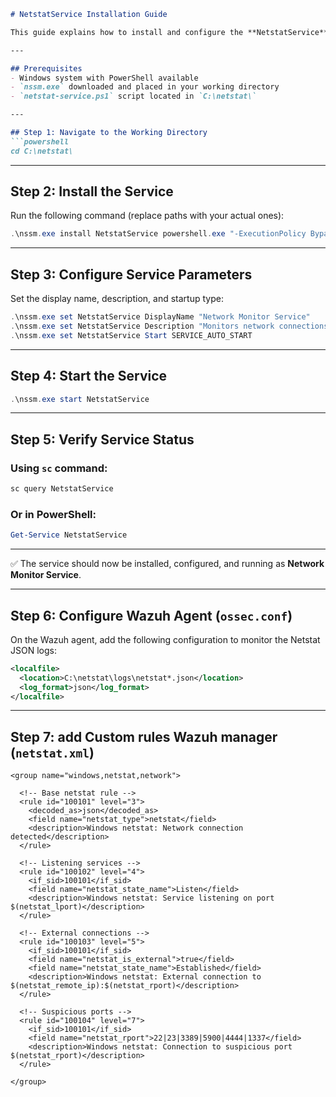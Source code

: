 ````markdown
# NetstatService Installation Guide

This guide explains how to install and configure the **NetstatService** using [NSSM (Non-Sucking Service Manager)](https://nssm.cc/) to monitor network connections for Wazuh.

---

## Prerequisites
- Windows system with PowerShell available
- `nssm.exe` downloaded and placed in your working directory
- `netstat-service.ps1` script located in `C:\netstat\`

---

## Step 1: Navigate to the Working Directory
```powershell
cd C:\netstat\
````

---

## Step 2: Install the Service

Run the following command (replace paths with your actual ones):

```powershell
.\nssm.exe install NetstatService powershell.exe "-ExecutionPolicy Bypass -File C:\netstat\netstat-service.ps1"
```

---

## Step 3: Configure Service Parameters

Set the display name, description, and startup type:

```powershell
.\nssm.exe set NetstatService DisplayName "Network Monitor Service"
.\nssm.exe set NetstatService Description "Monitors network connections for Wazuh"
.\nssm.exe set NetstatService Start SERVICE_AUTO_START
```

---

## Step 4: Start the Service

```powershell
.\nssm.exe start NetstatService
```

---

## Step 5: Verify Service Status

### Using `sc` command:

```cmd
sc query NetstatService
```

### Or in PowerShell:

```powershell
Get-Service NetstatService
```

---

✅ The service should now be installed, configured, and running as **Network Monitor Service**.

---
## Step 6: Configure Wazuh Agent (`ossec.conf`)

On the Wazuh agent, add the following configuration to monitor the Netstat JSON logs:

```xml
<localfile>
  <location>C:\netstat\logs\netstat*.json</location>
  <log_format>json</log_format>
</localfile>
```
---
## Step 7: add Custom rules Wazuh manager (`netstat.xml`)
```
<group name="windows,netstat,network">

  <!-- Base netstat rule -->
  <rule id="100101" level="3">
    <decoded_as>json</decoded_as>
    <field name="netstat_type">netstat</field>
    <description>Windows netstat: Network connection detected</description>
  </rule>

  <!-- Listening services -->
  <rule id="100102" level="4">
    <if_sid>100101</if_sid>
    <field name="netstat_state_name">Listen</field>
    <description>Windows netstat: Service listening on port $(netstat_lport)</description>
  </rule>

  <!-- External connections -->
  <rule id="100103" level="5">
    <if_sid>100101</if_sid>
    <field name="netstat_is_external">true</field>
    <field name="netstat_state_name">Established</field>
    <description>Windows netstat: External connection to $(netstat_remote_ip):$(netstat_rport)</description>
  </rule>

  <!-- Suspicious ports -->
  <rule id="100104" level="7">
    <if_sid>100101</if_sid>
    <field name="netstat_rport">22|23|3389|5900|4444|1337</field>
    <description>Windows netstat: Connection to suspicious port $(netstat_rport)</description>
  </rule>

</group>
```
